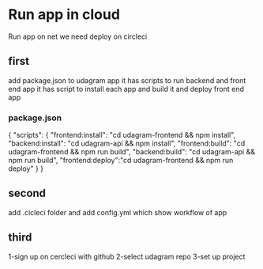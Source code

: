 # Run app in cloud

 Run app on net we need deploy on circleci

 ## first 
 add package.json to udagram app it has scripts to run backend and front end app
 it has script to install each app and build it and deploy front end app

 ### package.json

 {
    "scripts": {
        "frontend:install": "cd udagram-frontend && npm install",
        "backend:install": "cd udagram-api && npm install",
        "frontend:build": "cd udagram-frontend && npm run build",
        "backend:build": "cd udagram-api && npm run build",
        "frontend:deploy":"cd udagram-frontend && npm run deploy"
    }
}

## second
add .cicleci folder and add config.yml which show workflow of app

## third 
1-sign up on cercleci with github
2-select udagram repo 
3-set up project
